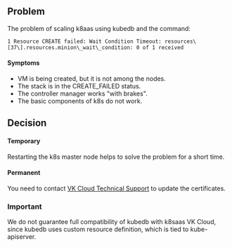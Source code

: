 ## Problem

The problem of scaling k8aas using kubedb and the command:

```
1 Resource CREATE failed: Wait Condition Timeout: resources\[37\].resources.minion\_wait\_condition: 0 of 1 received
```

#### Symptoms

- VM is being created, but it is not among the nodes.
- The stack is in the CREATE_FAILED status.
- The controller manager works "with brakes".
- The basic components of k8s do not work.

## Decision

#### Temporary

Restarting the k8s master node helps to solve the problem for a short time.

#### Permanent

You need to contact [VK Cloud Technical Support](http://mchs.mail.ru/help/contact-us) to update the certificates.

### Important

We do not guarantee full compatibility of kubedb with k8saas VK Cloud, since kubedb uses custom resource definition, which is tied to kube-apiserver.
